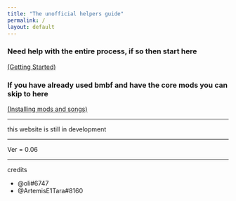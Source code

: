 ```yaml
---
title: "The unofficial helpers guide"
permalink: /
layout: default
---
```


### Need help with the entire process, if so then start here

[(Getting Started)](getting_sidequest.md)

### If you have already used bmbf and have the core mods you can skip to here

[(Installing mods and songs)](installing_mods.md)




















****

this website is still in development

******

Ver = 0.06

******

credits
 - @oli#6747
 - @ArtemisE1Tara#8160
